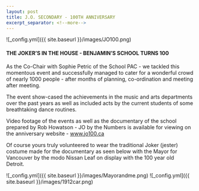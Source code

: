 ```yaml
---
layout: post
title: J.O. SECONDARY - 100TH ANNIVERSARY
excerpt_separator: <!--more-->
---
```


![_config.yml]({{ site.baseurl }}/images/JO100.png)

#### THE JOKER’S IN THE HOUSE - BENJAMIN’S SCHOOL TURNS 100

As the Co-Chair with Sophie Petric of the School PAC - we tackled this momentous event and successfully managed to cater for a wonderful crowd of nearly 1000 people - after months of planning, co-ordination and meeting after meeting.

The event show-cased the achievements in the music and arts departments over the past years as well as included acts by the current students of some breathtaking dance routines.

Video footage of the events as well as the documentary of the school prepared by Rob Howatson - JO by the Numbers is available for viewing on the anniversary website - www.jo100.ca

Of course yours truly volunteered to wear the traditional Joker (jester) costume made for the documentary as seen below with the Mayor for Vancouver by the modo Nissan Leaf on display with the 100 year old Detroit.

![_config.yml]({{ site.baseurl }}/images/Mayorandme.png)
![_config.yml]({{ site.baseurl }}/images/1912car.png)